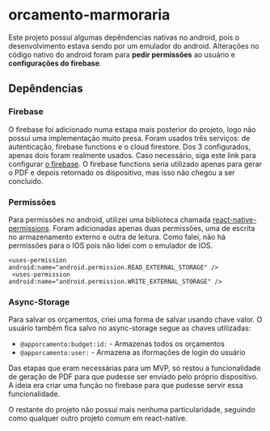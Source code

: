 # orcamento-marmoraria

Este projeto possui algumas depêndencias nativas no android, pois o desenvolvimento estava sendo por um emulador do 
android. Alterações no código nativo do android foram para **pedir permissões** ao usuário e **configurações do firebase**.

## Depêndencias

### Firebase
O firebase foi adicionado numa estapa mais posterior do projeto, logo não possui uma implementação muito presa. Foram
usados três serviços: de autenticação, firebase functions e o cloud firestore. Dos 3 configurados, apenas dois foram
realmente usados. Caso necessário, siga este link para configurar [o firebase](https://rnfirebase.io/).
O firebase functions seria utilizado apenas para gerar o PDF e depois retornado os dispositivo, mas isso não chegou a ser
concluido.

### Permissões
Para permissões no android, utilizei uma biblioteca chamada [react-native-permissions](https://github.com/zoontek/react-native-permissions).
Foram adicionadas apenas duas permissões, uma de escrita no armazenamento externo e outra de leitura. Como falei, não há
permissões para o IOS pois não lidei com o emulador de IOS.

```
<uses-permission android:name="android.permission.READ_EXTERNAL_STORAGE" />
 <uses-permission android:name="android.permission.WRITE_EXTERNAL_STORAGE" />
```

### Async-Storage
  Para salvar os orçamentos, criei uma forma de salvar usando chave valor. O usuário também fica salvo no async-storage
  segue as chaves utilizadas:

  * ``@apporcamento:budget:id:`` - Armazenas todos os orçamentos
  * ``@apporcamento:user:`` - Armazena as iformações de login do usuário

Das etapas que eram necessárias para um MVP, só restou a funcionalidade de geração de PDF para que pudesse ser enviado
pelo próprio dispositivo. A ideia era criar uma função no firebase para que pudesse servir essa funcionalidade.

O restante do projeto não possui mais nenhuma particularidade, seguindo como qualquer outro projeto comum em react-native.


